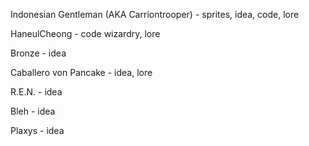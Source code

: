 Indonesian Gentleman (AKA Carriontrooper) - sprites, idea, code, lore

HaneulCheong - code wizardry, lore

Bronze - idea

Caballero von Pancake - idea, lore

R.E.N. - idea

Bleh - idea

Plaxys - idea
